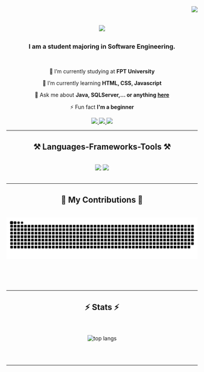 <img align="right" src="https://visitor-badge.laobi.icu/badge?page_id=nhuxuanviet.nhuxuanviet" />

<h1 align="center">
    <img src="https://readme-typing-svg.herokuapp.com/?font=Righteous&size=35&center=true&vCenter=true&width=500&height=70&duration=4000&lines=Hi+There!+👋+I'm+Xuan+Viet!;" />
</h1>

<h3 align="center">I am a student majoring in Software Engineering.</h3>

<br/>

<div align="center">
 
 🔭 I’m currently studying at **FPT University**
 
 🌱 I’m currently learning **HTML, CSS, Javascript**

💬 Ask me about **Java, SQLServer,... or anything [here](https://github.com/nhuxuanviet)**

⚡ Fun fact **I'm a beginner**

 </div>
 
<div align="center"> 
  <a href="mailto:nhuxuanviet27102004@gmail.com">
    <img src="https://img.shields.io/badge/Gmail-333333?style=for-the-badge&logo=gmail&logoColor=red" />
  </a>
  <a href="https://www.facebook.com/vietvippro.04" target="_blank">
    <img src="https://img.shields.io/badge/Facebook-0077B5?style=for-the-badge&logo=facebook&logoColor=white" target="_blank" />
  </a>
  <a href="https://nhuxuanviet.github.io" target="_blank">
     <img src="https://img.shields.io/badge/Portfolio-FF5722?style=for-the-badge&logo=todoist&logoColor=white" target="_blank" /> <!-- sqlite, safari, google-chrome are other good icon options -->
  </a>
</div>

 <hr/>
 
<h2 align="center">⚒️ Languages-Frameworks-Tools ⚒️</h2>
<br/>
<div align="center">
    <img src="https://skillicons.dev/icons?i=html,css,vscode,github" />
    <img src="https://skillicons.dev/icons?i=javascript,c,java,mysql" /><br>
</div>

<br/>
<hr/>

<div align="center">
  <h2>🐍 My Contributions 🐍</h2>
  <br>
  <img alt="snake eating my contributions" src="https://raw.githubusercontent.com/salesp07/salesp07/output/github-contribution-grid-snake.svg" />
  
  <br/><br/><br/>
</div>

<hr/>

<h2 align="center">⚡ Stats ⚡</h2>
<br>
<div align=center>
<!--   <img width=390 src="https://github-readme-streak-stats-nhuxuanviet.vercel.app/?user=nhuxuanviet&count_private=true&theme=react&border_radius=10" alt="streak stats"/>
  <img width=390 src="https://github-readme-stats-nhuxuanviet.vercel.app/api?username=nhuxuanviet&count_private=true&show_icons=true&theme=react&rank_icon=github&border_radius=10" alt="readme stats" /> -->
  <br/>
  <img width=325 align="center" src="https://github-readme-stats-salesp07.vercel.app/api/top-langs/?username=nhuxuanviet&hide=HTML&langs_count=8&layout=compact&theme=react&border_radius=10&size_weight=0.5&count_weight=0.5&exclude_repo=github-readme-stats" alt="top langs" />
</div>

<br/><br/>

<hr/>

<br/>

<div align="center">
<!-- <a><img height='64' style='border:0px;height:64px;' src='https://storage.ko-fi.com/cdn/kofi1.png?v=3' border='0' alt='Get money' /></a> -->
</div>
<br/>
